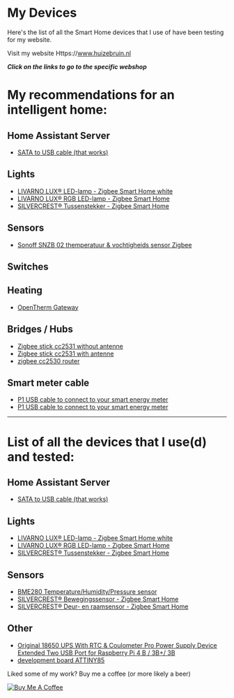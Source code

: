 # My Devices
Here's the list of all the Smart Home devices that I use of have been testing for my website.

Visit my website Https://www.huizebruin.nl

***Click on the links to go to the specific webshop***

# My recommendations for an intelligent home:

## Home Assistant Server
* [SATA to USB cable (that works)](https://partner.bol.com/click/click?p=2&t=url&s=1097464&f=TXL&url=https%3A%2F%2Fwww.bol.com%2Fnl%2Fp%2Fprofessional-sata-naar-usb-3-0-kabel-adapter-2-5-inch-ssd-harde-schijf-uitbreiden-connector%2F9200000104702554%2F&name=Professional%20SATA%20naar%20USB%203.0%20kabel%20Adapter%202...&subid=Professional%20SATA)


## Lights
* [LIVARNO LUX® LED-lamp - Zigbee Smart Home white](https://tc.tradetracker.net/?c=24118&m=12&a=385034&r=livarno-lux-led-white&u=%2Fp%2Flivarno-lux-led-lamp-zigbee-smart-home%2Fp100306622)
* [LIVARNO LUX® RGB LED-lamp - Zigbee Smart Home](https://tc.tradetracker.net/?c=24118&m=12&a=385034&r=livarno-lux-led-rgb&u=%2Fp%2Flivarno-lux-rgb-led-lamp-zigbee-smart-home%2Fp100306623)
* [SILVERCREST® Tussenstekker - Zigbee Smart Home ](https://tc.tradetracker.net/?c=24118&m=12&a=385034&r=silvercrest-tussenstekker-zigbee&u=%2Fp%2Fsilvercrest-tussenstekker-zigbee-smart-home%2Fp100306990)

## Sensors
* [Sonoff SNZB 02 themperatuur & vochtigheids sensor Zigbee](https://s.click.aliexpress.com/e/_9fd5co)


## Switches

## Heating
* [OpenTherm Gateway](https://www.nodo-shop.nl/nl/opentherm-gateway/188-opentherm-gateway.html)


## Bridges / Hubs
* [Zigbee stick cc2531 without antenne](https://s.click.aliexpress.com/e/_AohMYM)
* [Zigbee stick cc2531 with antenne](https://s.click.aliexpress.com/e/_9hAx1K)
* [zigbee cc2530 router](https://s.click.aliexpress.com/e/_9hz5jQ)


## Smart meter cable
* [P1 USB cable to connect to your smart energy meter](https://s.click.aliexpress.com/e/_Aq4XxQ)
* [P1 USB cable to connect to your smart energy meter](https://opencircuit.nl/Product/P1-Slimme-Meter-uilezer-USB-naar-RJ12-6p6c?affiliate=1VL4KIAMBZ )

<hr>

# List of all the devices that I use(d) and tested:

## Home Assistant Server
* [SATA to USB cable (that works)](https://www.bol.com/nl/p/professional-sata-naar-usb-3-0-kabel-adapter-2-5-inch-ssd-harde-schijf-uitbreiden-connector/9200000104702554/)

## Lights
* [LIVARNO LUX® LED-lamp - Zigbee Smart Home white](https://tc.tradetracker.net/?c=24118&m=12&a=385034&r=livarno-lux-led-white&u=%2Fp%2Flivarno-lux-led-lamp-zigbee-smart-home%2Fp100306622)
* [LIVARNO LUX® RGB LED-lamp - Zigbee Smart Home](https://tc.tradetracker.net/?c=24118&m=12&a=385034&r=livarno-lux-led-rgb&u=%2Fp%2Flivarno-lux-rgb-led-lamp-zigbee-smart-home%2Fp100306623)
* [SILVERCREST® Tussenstekker - Zigbee Smart Home](https://tc.tradetracker.net/?c=24118&m=12&a=385034&r=silvercrest-tussenstekker-zigbee&u=%2Fp%2Fsilvercrest-tussenstekker-zigbee-smart-home%2Fp100306990)


## Sensors
* [BME280 Temperature/Humidity/Pressure sensor](https://www.aliexpress.com/item/32961882719.html)
* [SILVERCREST® Bewegingssensor - Zigbee Smart Home](https://tc.tradetracker.net/?c=24118&m=12&a=385034&r=silvercrest-bewegingssensor&u=%2Fp%2Fsilvercrest-bewegingssensor-zigbee-smart-home%2Fp100306594)
* [SILVERCREST® Deur- en raamsensor - Zigbee Smart Home](https://tc.tradetracker.net/?c=24118&m=12&a=385034&r=silvercrest-deur-en-raamsensor&u=%2Fp%2Fsilvercrest-deur-en-raamsensor-zigbee-smart-home%2Fp100306595)

## Other
* [Original 18650 UPS With RTC & Coulometer Pro Power Supply Device Extended Two USB Port for Raspberry Pi 4 B / 3B+/ 3B](https://s.click.aliexpress.com/e/_A3Bajw)
* [development board ATTINY85](https://s.click.aliexpress.com/e/_Apbe9W)




Liked some of my work? Buy me a coffee (or more likely a beer)

<a href="https://www.buymeacoffee.com/huizebruin" target="_blank"><img src="https://bmc-cdn.nyc3.digitaloceanspaces.com/BMC-button-images/custom_images/orange_img.png" alt="Buy Me A Coffee" style="height: auto !important;width: auto !important;" ></a>


